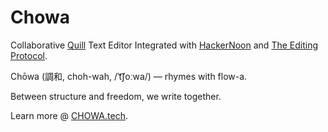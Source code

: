 # Chowa
Collaborative [Quill](https://quilljs.com/) Text Editor Integrated with [HackerNoon](https://hackernoon.com) and [The Editing Protocol](https://editingprotocol.com). 

Chōwa (調和, choh-wah, /ˈt͡ʃoːwa/) — rhymes with flow-a.

Between structure and freedom, we write together. 

Learn more @ [CHOWA.tech](https://chowa.tech).
